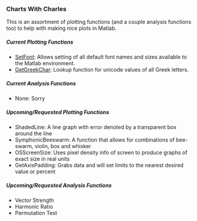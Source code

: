 ### Charts With Charles
This is an assortment of plotting functions (and a couple analysis functions too) to help with making nice plots in Matlab.

##### Current Plotting Functions
* [SetFont](Plotting/SetFont.m): Allows setting of all default font names and sizes available to the Matlab environment.
* [GetGreekChar](Plotting/GetGreekChar.m): Lookup function for unicode values of all Greek letters.

##### Current Analysis Functions
* None: Sorry

##### Upcoming/Requested Plotting Functions
* ShadedLine: A line graph with error denoted by a transparent box around the line
* SymphonicBeeswarm: A function that allows for combinations of bee-swarm, violin, box and whisker
* OSScreenSize: Uses pixel density info of screen to produce graphs of exact size in real units
* GetAxisPadding: Grabs data and will set limits to the nearest desired value or percent

##### Upcoming/Requested Analysis Functions
* Vector Strength
* Harmonic Ratio
* Permutation Test
